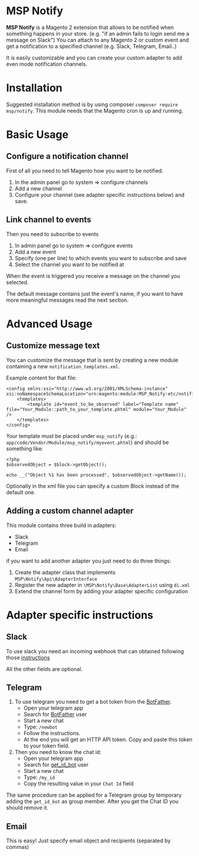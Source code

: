 MSP Notify
==========

**MSP Notify** is a Magento 2 extension that allows to be notified when something happens in your store. (e.g. "if an admin fails to login send me a message on Slack")
You can attach to any Magento 2 or custom event and get a notification to a specified channel (e.g. Slack, Telegram, Email..)

It is easily customizable and you can create your custom adapter to add even mode notification channels.

Installation
============

Suggested installation method is by using composer `composer require msp/notify`. This module needs that the Magento cron is up and running.


Basic Usage
===========

Configure a notification channel
--------------------------------
First of all you need to tell Magento how you want to be notified.

1. In the admin panel go to system => configure channels
2. Add a new channel
3. Configure your channel (see adapter specific instructions below) and save.

Link channel to events
----------------------
Then you need to subscribe to events

1. In admin panel go to system => configure events
2. Add a new event
3. Specify (one per line) to which events you want to subscribe and save
4. Select the channel you want to be notified at

When the event is triggered you receive a message on the channel you selected.

The default message contains just the event's name, if you want to have more meaningful messages read the next section.

Advanced Usage
==============

Customize message text
----------------------

You can customize the message that is sent by creating a new module containing a new `notification_templates.xml`.

Example content for that file:

```
<config xmlns:xsi="http://www.w3.org/2001/XMLSchema-instance" xsi:noNamespaceSchemaLocation="urn:magento:module:MSP_Notify:etc/notification_templates.xsd">
    <templates>
        <template id="event_to_be_observed" label="Template name" file="Your_Module::path_to_your_template.phtml" module="Your_Module" />
    </templates>
</config>
```

Your template must be placed under `msp_notify` (e.g.: `app/code/Vendor/Module/msp_notify/myevent.phtml`) and should be something like:

```
<?php
$observedObject = $block->getObject();

echo __("Object %1 has been processed", $observedObject->getName());
```

Optionally in the xml file you can specify a custom Block instead of the default one.

Adding a custom channel adapter
-------------------------------

This module contains three build in adapters:

* Slack
* Telegram
* Email

if you want to add another adapter you just need to do three things:

1. Create the adapter class that implements `MSP\Notify\Api\AdapterInterface`
2. Register the new adapter in `\MSP\Notify\Base\AdapterList` using `di.xml`
3. Extend the channel form by adding your adapter specific configuration


Adapter specific instructions
=============================

Slack
-----

To use slack you need an incoming webhook that can obtained following those [instructions](https://api.slack.com/incoming-webhooks)

All the other fields are optional.

Telegram
--------

1. To use telegram you need to get a bot token from the [BotFather](https://telegram.me/botfather).
    - Open your telegram app
    - Search for  [BotFather](https://telegram.me/BotFather) user
    - Start a new chat
    - Type: `/newbot`
    - Follow the instructions.
    - At the end you will get an HTTP API token. Copy and paste this token to your token field.
2. Then you need to know the chat id:
    - Open your telegram app
    - Search for  [get_id_bot](https://telegram.me/get_id_bot) user
    - Start a new chat
    - Type: `/my_id`
    - Copy the resulting value in your `Chat Id` field

The same procedure can be applied for a Telegram group by temporary adding the `get_id_bot` as group member.
After you get the Chat ID you should remove it.

     
Email
-----

This is easy! Just specify email object and recipients (separated by commas)

